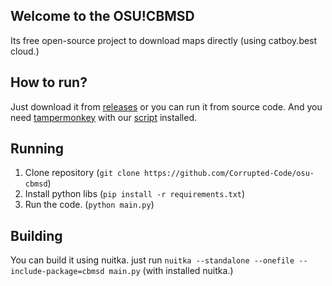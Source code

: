 ## Welcome to the OSU!CBMSD
Its free open-source project to download maps directly (using catboy.best cloud.)

## How to run?
Just download it from [releases](https://github.com/Corrupted-Code/osu-cbmsd/releases) or you can run it from source code.
And you need [tampermonkey](https://www.tampermonkey.net/) with our [script](https://github.com/Corrupted-Code/osu-cbmsd/raw/refs/heads/main/cbmsd.user.js) installed.

## Running
1. Clone repository (``git clone https://github.com/Corrupted-Code/osu-cbmsd``)
2. Install python libs (``pip install -r requirements.txt``)
3. Run the code. (``python main.py``)

## Building
You can build it using nuitka.
just run ``nuitka --standalone --onefile --include-package=cbmsd main.py`` (with installed nuitka.)